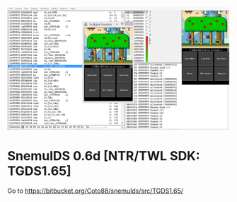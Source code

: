 ![SnemulDSDS](img/snemulDS-TWL.png)

# SnemulDS 0.6d [NTR/TWL SDK: TGDS1.65]

Go to https://bitbucket.org/Coto88/snemulds/src/TGDS1.65/